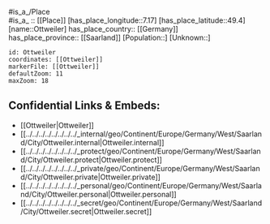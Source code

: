 ﻿---
location: [49.4,7.17] 
mapzoom: [7,12] 
mapmarker: city 
type: City
tags:
- geo/City


SpocWebEntityId: 33194
isDeleted: false
confidential: public

---
#is_a_/Place  
#is_a_ :: [[Place]] 
[has_place_longitude::7.17] 
[has_place_latitude::49.4] 
[name::Ottweiler] 
has_place_country:: [[Germany]]  
has_place_province:: [[Saarland]] 
[Population::] 
[Unknown::] 


```leaflet
id: Ottweiler
coordinates: [[Ottweiler]] 
markerFile: [[Ottweiler]] 
defaultZoom: 11 
maxZoom: 18
```


## Confidential Links & Embeds: 
- [[Ottweiler|Ottweiler]]  
- [[../../../../../../../../_internal/geo/Continent/Europe/Germany/West/Saarland/City/Ottweiler.internal|Ottweiler.internal]] 
- [[../../../../../../../../_protect/geo/Continent/Europe/Germany/West/Saarland/City/Ottweiler.protect|Ottweiler.protect]] 
- [[../../../../../../../../_private/geo/Continent/Europe/Germany/West/Saarland/City/Ottweiler.private|Ottweiler.private]] 
- [[../../../../../../../../_personal/geo/Continent/Europe/Germany/West/Saarland/City/Ottweiler.personal|Ottweiler.personal]] 
- [[../../../../../../../../_secret/geo/Continent/Europe/Germany/West/Saarland/City/Ottweiler.secret|Ottweiler.secret]] 
